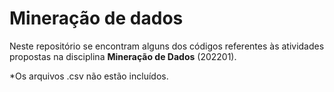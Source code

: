 # Mineração de dados

Neste repositório se encontram alguns dos códigos referentes às atividades propostas na disciplina **Mineração de Dados** (202201). 

\*Os arquivos .csv não estão incluídos.

